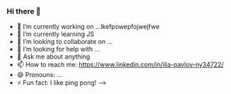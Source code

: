 ### Hi there 👋



- 🔭 I’m currently working on ...lkefpowepfojwejfwe
- 🌱 I’m currently learning JS
- 👯 I’m looking to collaborate on ...
- 🤔 I’m looking for help with ...
- 💬 Ask me about anything
- 📫 How to reach me: https://www.linkedin.com/in/ilia-pavlov-ny34722/
- 😄 Pronouns: ...
- ⚡ Fun fact: I like ping pong!
-->
